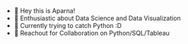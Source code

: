 - 👋 Hey this is Aparna! 
- 👀 Enthusiastic about Data Science and Data Visualization
- 🌱 Currently trying to catch Python :D
- 💞️ Reachout for Collaboration on Python/SQL/Tableau

<!---
aparna3393/aparna3393 is a ✨ special ✨ repository because its `README.md` (this file) appears on your GitHub profile.
You can click the Preview link to take a look at your changes.
--->
